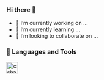 ### Hi there 👋

- 🔭 I’m currently working on ...
- 🌱 I’m currently learning ...
- 👯 I’m looking to collaborate on ...

### 🧰 Languages and Tools

<img align="left" alt="csharp" width="30px" style="padding-right:10px;"
src="https://cdn.jsdelivr.net/gh/devicons/devicon/icons/csharp/csharp-original.svg"/>

#
